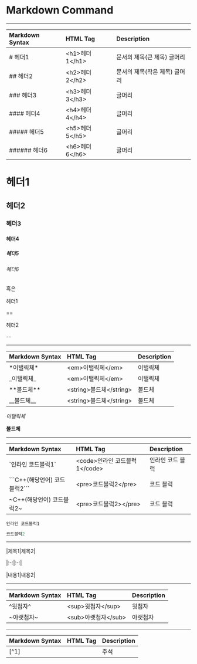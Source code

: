 # Markdown Command

---

| Markdown Syntax | HTML Tag | Description |
| :--- | :--- | :--- |
| \# 헤더1 | &lt;h1&gt;헤더1&lt;/h1&gt; | 문서의 제목\(큰 제목\) 글머리 |
| \#\# 헤더2 | &lt;h2&gt;헤더2&lt;/h2&gt; | 문서의 제목\(작은 제목\) 글머리 |
| \#\#\# 헤더3 | &lt;h3&gt;헤더3&lt;/h3&gt; | 글머리 |
| \#\#\#\# 헤더4 | &lt;h4&gt;헤더4&lt;/h4&gt; | 글머리 |
| \#\#\#\#\# 헤더5 | &lt;h5&gt;헤더5&lt;/h5&gt; | 글머리 |
| \#\#\#\#\#\# 헤더6 | &lt;h6&gt;헤더6&lt;/h6&gt; | 글머리 |

# 헤더1

## 헤더2

### 헤더3

#### 헤더4

##### 헤더5

###### 헤더6

혹은

헤더1

==

헤더2

--

---

| Markdown Syntax | HTML Tag | Description |
| :--- | :--- | :--- |
| \*이탤릭체\* | &lt;em&gt;이탤릭체&lt;/em&gt; | 이탤릭체 |
| \_이탤릭체\_ | &lt;em&gt;이탤릭체&lt;/em&gt; | 이탤릭체 |
| \*\*볼드체\*\* | &lt;string&gt;볼드체&lt;/string&gt; | 볼드체 |
| \_\_볼드체\_\_ | &lt;string&gt;볼드체&lt;/string&gt; | 볼드체 |

_이탤릭체_

**볼드체**

---

| Markdown Syntax | HTML Tag | Description |
| :--- | :--- | :--- |
| \`인라인 코드블럭1\` | &lt;code&gt;인라인 코드블럭1&lt;/code&gt; | 인라인 코드 블럭 |
| \`\`\`C++\(해당언어\)          코드블럭2\`\`\` | &lt;pre&gt;코드블럭2&lt;/pre&gt; | 코드 블럭 |
| ~C++\(해당언어\)     코드블럭2~ | &lt;pre&gt;코드블럭2&gt;&lt;/pre&gt; | 코드 블럭 |

`인라인 코드블럭1`

```cpp
코드블럭2
```

---

\|제목1\|제목2\|

\|:-:\|:-:\|

\|내용1\|내용2\|

---

| Markdown Syntax | HTML Tag | Description |
| :--- | :--- | :--- |
| ^윗첨자^ | &lt;sup&gt;윗첨자&lt;/sup&gt; | 윗첨자 |
| ~아랫첨자~ | &lt;sub&gt;아랫첨자&lt;/sub&gt; | 아랫첨자 |

---

| Markdown Syntax | HTML Tag | Description |
| :--- | :--- | :--- |
| \[^1\] |  | 주석 |



